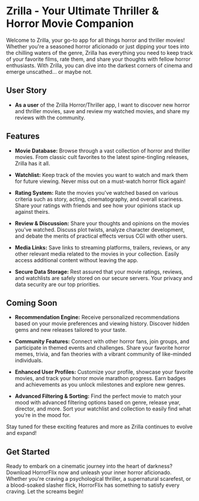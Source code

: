 # Zrilla - Your Ultimate Thriller & Horror Movie Companion

Welcome to Zrilla, your go-to app for all things horror and thriller movies! Whether you're a seasoned horror aficionado or just dipping your toes into the chilling waters of the genre, Zrilla has everything you need to keep track of your favorite films, rate them, and share your thoughts with fellow horror enthusiasts. With Zrilla, you can dive into the darkest corners of cinema and emerge unscathed... or maybe not.

## User Story

- **As a user** of the Zrilla Horror/Thriller app, I want to discover new horror and thriller movies, save and review my watched movies, and share my reviews with the community.

## Features

- **Movie Database:** Browse through a vast collection of horror and thriller movies. From classic cult favorites to the latest spine-tingling releases, Zrilla has it all.

- **Watchlist:** Keep track of the movies you want to watch and mark them for future viewing. Never miss out on a must-watch horror flick again!

- **Rating System:** Rate the movies you've watched based on various criteria such as story, acting, cinematography, and overall scariness. Share your ratings with friends and see how your opinions stack up against theirs.

- **Review & Discussion:** Share your thoughts and opinions on the movies you've watched. Discuss plot twists, analyze character development, and debate the merits of practical effects versus CGI with other users.

- **Media Links:** Save links to streaming platforms, trailers, reviews, or any other relevant media related to the movies in your collection. Easily access additional content without leaving the app.

- **Secure Data Storage:** Rest assured that your movie ratings, reviews, and watchlists are safely stored on our secure servers. Your privacy and data security are our top priorities.

## Coming Soon

- **Recommendation Engine:** Receive personalized recommendations based on your movie preferences and viewing history. Discover hidden gems and new releases tailored to your taste.

- **Community Features:** Connect with other horror fans, join groups, and participate in themed events and challenges. Share your favorite horror memes, trivia, and fan theories with a vibrant community of like-minded individuals.

- **Enhanced User Profiles:** Customize your profile, showcase your favorite movies, and track your horror movie marathon progress. Earn badges and achievements as you unlock milestones and explore new genres.

- **Advanced Filtering & Sorting:** Find the perfect movie to match your mood with advanced filtering options based on genre, release year, director, and more. Sort your watchlist and collection to easily find what you're in the mood for.

Stay tuned for these exciting features and more as Zrilla continues to evolve and expand!

## Get Started

Ready to embark on a cinematic journey into the heart of darkness? Download HorrorFlix now and unleash your inner horror aficionado. Whether you're craving a psychological thriller, a supernatural scarefest, or a blood-soaked slasher flick, HorrorFlix has something to satisfy every craving. Let the screams begin!
